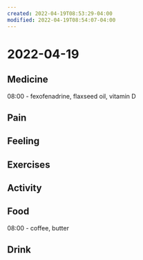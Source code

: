 ```yaml
---
created: 2022-04-19T08:53:29-04:00
modified: 2022-04-19T08:54:07-04:00
---
```


# 2022-04-19

## Medicine

08:00 - fexofenadrine, flaxseed oil, vitamin D


## Pain


## Feeling


## Exercises


## Activity


## Food

08:00 - coffee, butter


## Drink
